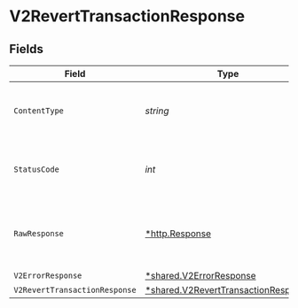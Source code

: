 # V2RevertTransactionResponse


## Fields

| Field                                                                                     | Type                                                                                      | Required                                                                                  | Description                                                                               |
| ----------------------------------------------------------------------------------------- | ----------------------------------------------------------------------------------------- | ----------------------------------------------------------------------------------------- | ----------------------------------------------------------------------------------------- |
| `ContentType`                                                                             | *string*                                                                                  | :heavy_check_mark:                                                                        | HTTP response content type for this operation                                             |
| `StatusCode`                                                                              | *int*                                                                                     | :heavy_check_mark:                                                                        | HTTP response status code for this operation                                              |
| `RawResponse`                                                                             | [*http.Response](https://pkg.go.dev/net/http#Response)                                    | :heavy_minus_sign:                                                                        | Raw HTTP response; suitable for custom response parsing                                   |
| `V2ErrorResponse`                                                                         | [*shared.V2ErrorResponse](../../models/shared/v2errorresponse.md)                         | :heavy_minus_sign:                                                                        | Error                                                                                     |
| `V2RevertTransactionResponse`                                                             | [*shared.V2RevertTransactionResponse](../../models/shared/v2reverttransactionresponse.md) | :heavy_minus_sign:                                                                        | OK                                                                                        |